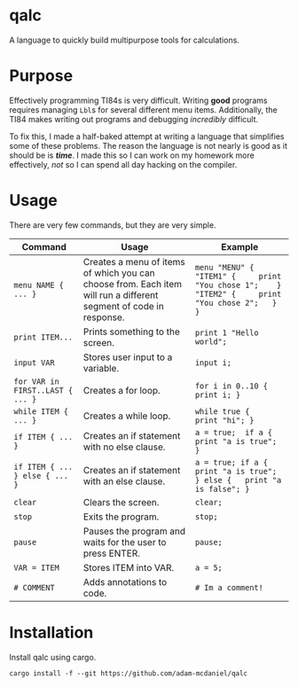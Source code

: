 # qalc

A language to quickly build multipurpose tools for calculations.

# Purpose

Effectively programming TI84s is very difficult. Writing **good** programs requires managing `Lbl`s for several different menu items. Additionally, the TI84 makes writing out programs and debugging _incredibly_ difficult.

To fix this, I made a half-baked attempt at writing a language that simplifies some of these problems. The reason the language is not nearly is good as it should be is **_time_**. I made this so I can work on my homework more effectively, _not_ so I can spend all day hacking on the compiler.

# Usage


There are very few commands, but they are very simple.

| Command | Usage | Example |
|----------------------------------|-------------------------------------------------------------------------------------------------------------------|--------------------------------------------------------------------------------------------------------------|
| `menu NAME { ... }` | Creates a menu of items of which you can choose from. Each item will run a different segment of code in response. | ``` menu "MENU" {   "ITEM1" {     print "You chose 1";    }    "ITEM2" {     print "You chose 2";   } }  ``` |
| `print ITEM...` | Prints something to the screen. | ``` print 1 "Hello world";  ``` |
| `input VAR` | Stores user input to a variable. | ``` input i;  ``` |
| `for VAR in FIRST..LAST { ... }` | Creates a for loop. | ``` for i in 0..10 {   print i; } ``` |
| `while ITEM { ... }` | Creates a while loop. | ``` while true {   print "hi"; } ``` |
| `if ITEM { ... }` | Creates an if statement with no else clause. | ``` a = true;  if a {   print "a is true"; }  ``` |
| `if ITEM { ... } else { ... }` | Creates an if statement with an else clause. | ``` a = true; if a {   print "a is true"; } else {   print "a is false"; } ``` |
| `clear` | Clears the screen. | ``` clear;  ``` |
| `stop` | Exits the program. | ``` stop; ``` |
| `pause` | Pauses the program and waits for the user to press ENTER. | ``` pause; ``` |
| `VAR = ITEM` | Stores ITEM into VAR. | ``` a = 5; ``` |
| `# COMMENT` | Adds annotations to code. |  ``` # Im a comment! ``` |

# Installation

Install qalc using cargo.

```
cargo install -f --git https://github.com/adam-mcdaniel/qalc
```
